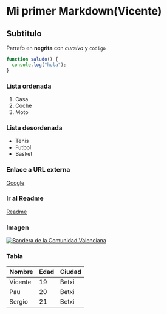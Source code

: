 # Mi primer Markdown(Vicente)

## Subtitulo

Parrafo en **negrita** con *cursiva* y `codigo` 

```javascript
function saludo() {
  console.log("hola");
}
```
### Lista ordenada
1. Casa
2. Coche
3. Moto

### Lista desordenada
- Tenis
- Futbol
- Basket

### Enlace a URL externa
[Google](google.com)

### Ir al Readme
[Readme](README.md)

### Imagen

[![Bandera de la Comunidad Valenciana](https://upload.wikimedia.org/wikipedia/commons/9/9e/Bandera_de_la_Comunidad_Valenciana.svg)](https://es.wikipedia.org/wiki/Bandera_de_la_Comunidad_Valenciana)


### Tabla
| Nombre    | Edad | Ciudad     |
|-----------|-----|-------------|
| Vicente   | 19  | Betxi       |
| Pau       | 20  | Betxi       |
| Sergio    | 21  | Betxi       |

